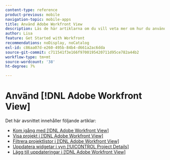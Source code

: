 ```yaml
---
content-type: reference
product-previous: mobile
navigation-topic: mobile-apps
title: Använd Adobe Workfront View
description: Läs de här artiklarna om du vill veta mer om hur du använder  [!DNL Adobe Workfront] Visa.
author: Lisa
feature: Get Started with Workfront
recommendations: noDisplay, noCatalog
exl-id: c86aa07d-e260-495b-84b4-d661a2ac6dda
source-git-commit: c711541f3e166f9700195420711d95ce782a44b2
workflow-type: tm+mt
source-wordcount: '38'
ht-degree: 7%

---
```


# Använd [!DNL Adobe Workfront View]

Det här avsnittet innehåller följande artiklar:

* [Kom igång med  [!DNL Adobe Workfront View]](../../../workfront-basics/mobile-apps/using-workfront-view/get-started-with-workfront-view.md)
* [Visa projekt i  [!DNL Adobe Workfront View]](../../../workfront-basics/mobile-apps/using-workfront-view/display-projects-in-wokrfont-view.md)
* [Filtrera projektlistor i  [!DNL Adobe Workfront View]](../../../workfront-basics/mobile-apps/using-workfront-view/filter-project-lists-in-workfront-view.md)
* [Uppdatera widgetar i vyn [!UICONTROL Project Details]](../../../workfront-basics/mobile-apps/using-workfront-view/update-widgets-in-workfront-view.md)
* [Lägg till uppdateringar i  [!DNL Adobe Workfront View]](../../../workfront-basics/mobile-apps/using-workfront-view/add-updates-in-workfront-view.md)
